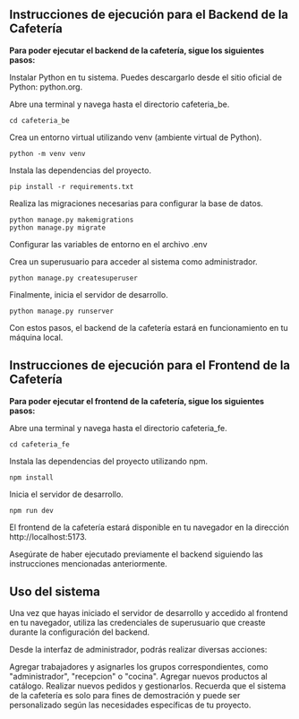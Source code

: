 ## Instrucciones de ejecución para el Backend de la Cafetería

**Para poder ejecutar el backend de la cafetería, sigue los siguientes pasos:**

Instalar Python en tu sistema. Puedes descargarlo desde el sitio oficial de Python: python.org.

Abre una terminal y navega hasta el directorio cafeteria_be.

	cd cafeteria_be
	
Crea un entorno virtual utilizando venv (ambiente virtual de Python).

	python -m venv venv
	
Instala las dependencias del proyecto.

	pip install -r requirements.txt
	
Realiza las migraciones necesarias para configurar la base de datos.

	python manage.py makemigrations
	python manage.py migrate
	
Configurar las variables de entorno en el archivo .env
	
Crea un superusuario para acceder al sistema como administrador.

	python manage.py createsuperuser
	
Finalmente, inicia el servidor de desarrollo.

	python manage.py runserver
	
Con estos pasos, el backend de la cafetería estará en funcionamiento en tu máquina local.


## Instrucciones de ejecución para el Frontend de la Cafetería

**Para poder ejecutar el frontend de la cafetería, sigue los siguientes pasos:**

Abre una terminal y navega hasta el directorio cafeteria_fe.

	cd cafeteria_fe
	
Instala las dependencias del proyecto utilizando npm.

	npm install
	
Inicia el servidor de desarrollo.

	npm run dev
	
El frontend de la cafetería estará disponible en tu navegador en la dirección http://localhost:5173.

Asegúrate de haber ejecutado previamente el backend siguiendo las instrucciones mencionadas anteriormente.


## Uso del sistema

Una vez que hayas iniciado el servidor de desarrollo y accedido al frontend en tu navegador, utiliza las credenciales de superusuario que creaste durante la configuración del backend.

Desde la interfaz de administrador, podrás realizar diversas acciones:

Agregar trabajadores y asignarles los grupos correspondientes, como "administrador", "recepcion" o "cocina".
Agregar nuevos productos al catálogo.
Realizar nuevos pedidos y gestionarlos.
Recuerda que el sistema de la cafetería es solo para fines de demostración y puede ser personalizado según las necesidades específicas de tu proyecto.